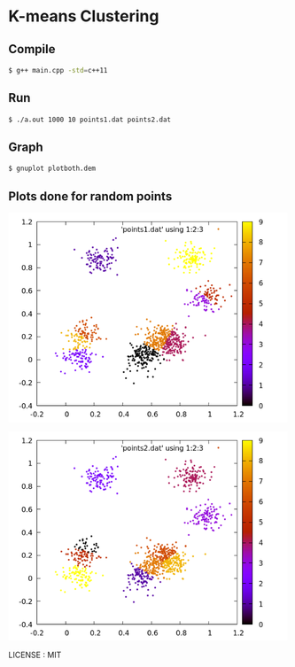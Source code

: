 # K-means Clustering

## Compile
```bash
$ g++ main.cpp -std=c++11
```

## Run
```bash
$ ./a.out 1000 10 points1.dat points2.dat
```


## Graph
```bash
$ gnuplot plotboth.dem
```

## Plots done for random points

![Cluster 1](cluster1.png)

![Cluster 2](cluster2.png)


LICENSE : MIT
